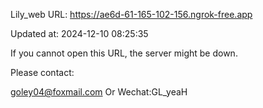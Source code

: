 Lily_web URL: https://ae6d-61-165-102-156.ngrok-free.app

Updated at: 2024-12-10 08:25:35

If you cannot open this URL, the server might be down.

Please contact: 

goley04@foxmail.com Or Wechat:GL_yeaH